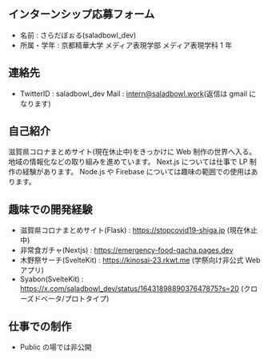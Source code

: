 ## インターンシップ応募フォーム

- 名前 : さらだぼぉる(saladbowl_dev)
- 所属・学年 : 京都精華大学 メディア表現学部 メディア表現学科 1 年

## 連絡先

- TwitterID : saladbowl_dev
  Mail : intern@saladbowl.work(返信は gmail になります)

## 自己紹介

滋賀県コロナまとめサイト(現在休止中)をきっかけに Web 制作の世界へ入る。
地域の情報化などの取り組みを進めています。
Next.js については仕事で LP 制作の経験があります。
Node.js や Firebase については趣味の範囲での使用はあります。

## 趣味での開発経験

- 滋賀県コロナまとめサイト(Flask) : https://stopcovid19-shiga.jp (現在休止中)
- 非常食ガチャ(Nextjs) : https://emergency-food-gacha.pages.dev
- 木野祭サーチ(SvelteKit) : https://kinosai-23.rkwt.me (学祭向け非公式 Web アプリ)
- Syabon(SvelteKit) : https://x.com/saladbowl_dev/status/1643189889037647875?s=20 (クローズドベータ/プロトタイプ)

## 仕事での制作

- Public の場では非公開
